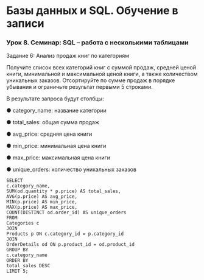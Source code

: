 # Базы данных и SQL. Обучение в записи
### Урок 8. Семинар: SQL – работа с несколькими таблицами

Задание 6: Анализ продаж книг по категориям

Получите список всех категорий книг с суммой продаж, средней ценой книги,
минимальной и максимальной ценой книги, а также количеством уникальных заказов.
Отсортируйте по сумме продаж в порядке убывания и ограничьте результат первыми 5
строками.

В результате запроса будут столбцы:

● category_name: название категории

● total_sales: общая сумма продаж

● avg_price: средняя цена книги

● min_price: минимальная цена книги

● max_price: максимальная цена книги

● unique_orders: количество уникальных заказов
```
SELECT
c.category_name,
SUM(od.quantity * p.price) AS total_sales,
AVG(p.price) AS avg_price,
MIN(p.price) AS min_price,
MAX(p.price) AS max_price,
COUNT(DISTINCT od.order_id) AS unique_orders
FROM
Categories c
JOIN
Products p ON c.category_id = p.category_id
JOIN
OrderDetails od ON p.product_id = od.product_id
GROUP BY
c.category_name
ORDER BY
total_sales DESC
LIMIT 5;
```